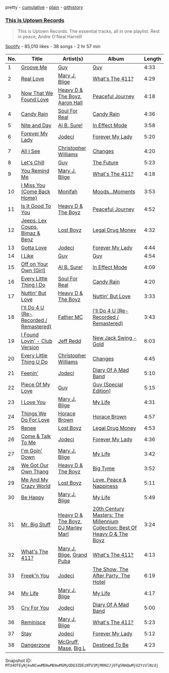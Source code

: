 pretty - [cumulative](/playlists/cumulative/37i9dQZF1DX7zDoGkCTwrF.md) - [plain](/playlists/plain/37i9dQZF1DX7zDoGkCTwrF) - [githistory](https://github.githistory.xyz/mackorone/spotify-playlist-archive/blob/main/playlists/plain/37i9dQZF1DX7zDoGkCTwrF)

### [This Is Uptown Records](https://open.spotify.com/playlist/37i9dQZF1DX7zDoGkCTwrF)

> This is Uptown Records\. The essential tracks, all in one playlist\. Rest in peace, Andre O'Neal Harrell!

[Spotify](https://open.spotify.com/user/spotify) - 85,010 likes - 38 songs - 2 hr 57 min

| No. | Title | Artist(s) | Album | Length |
|---|---|---|---|---|
| 1 | [Groove Me](https://open.spotify.com/track/7t4rA2AxpG7yAhgRwopfn2) | [Guy](https://open.spotify.com/artist/2IBPIcSkvQZyoaVfoyZKE8) | [Guy](https://open.spotify.com/album/1b4uW38DLtC6GlGr39AGHc) | 4:33 |
| 2 | [Real Love](https://open.spotify.com/track/3XG801WWhqC753dekEBkMt) | [Mary J\. Blige](https://open.spotify.com/artist/1XkoF8ryArs86LZvFOkbyr) | [What's The 411?](https://open.spotify.com/album/5Q3xLiKnY4ShDuQda7qfg2) | 4:29 |
| 3 | [Now That We Found Love](https://open.spotify.com/track/1KONmY3enP3r3nIPQidWAy) | [Heavy D & The Boyz](https://open.spotify.com/artist/4KHdmkq99PXA6QEJ2lKpA3), [Aaron Hall](https://open.spotify.com/artist/772SIFJQiXTCfxncTK1UMn) | [Peaceful Journey](https://open.spotify.com/album/4bAwnTaD8QcruiVdb1zzzY) | 4:18 |
| 4 | [Candy Rain](https://open.spotify.com/track/4j1Bk0BEIGCF9hR7cSwl9d) | [Soul For Real](https://open.spotify.com/artist/296LotOmbj7eOX7r9l46fK) | [Candy Rain](https://open.spotify.com/album/0GmC4fd7RwxsFoo5Ht4nKp) | 4:36 |
| 5 | [Nite and Day](https://open.spotify.com/track/3r0Rhl5Zdo9YjACZNsaBvN) | [Al B\. Sure!](https://open.spotify.com/artist/1fvz0vd4P0LNMkAysF1ivk) | [In Effect Mode](https://open.spotify.com/album/3RjOQ5eRm9f5kf6ysRpByu) | 3:58 |
| 6 | [Forever My Lady](https://open.spotify.com/track/2pY99npaZKTVAyw2DhV9Bo) | [Jodeci](https://open.spotify.com/artist/1eNkUXHPaXyuyC8NAgzykK) | [Forever My Lady](https://open.spotify.com/album/2u41wsU4YVTbtOTCapKLe7) | 5:20 |
| 7 | [All I See](https://open.spotify.com/track/0TEPE1KMWY0satuZIBtuRt) | [Christopher Williams](https://open.spotify.com/artist/27TmRLInIAVyWyU14KlALf) | [Changes](https://open.spotify.com/album/0POYPvGgqNdWX1G3BQBncS) | 4:20 |
| 8 | [Let's Chill](https://open.spotify.com/track/12soRJf1RZRsCd0QUnJUYL) | [Guy](https://open.spotify.com/artist/2IBPIcSkvQZyoaVfoyZKE8) | [The Future](https://open.spotify.com/album/3zuoynFUwVMW9cUl7V5I0q) | 5:23 |
| 9 | [You Remind Me](https://open.spotify.com/track/3IuJXTVipz0DGz70MaCfgW) | [Mary J\. Blige](https://open.spotify.com/artist/1XkoF8ryArs86LZvFOkbyr) | [What's The 411?](https://open.spotify.com/album/5Q3xLiKnY4ShDuQda7qfg2) | 4:18 |
| 10 | [I Miss You \(Come Back Home\)](https://open.spotify.com/track/6nXzKd8oA6N1qgG1vMZUKe) | [Monifah](https://open.spotify.com/artist/7peqq4aACFkBwIWGG0YRJ9) | [Moods...Moments](https://open.spotify.com/album/3yjR5bvHW4y0REaZKaARa3) | 3:53 |
| 11 | [Is It Good To You](https://open.spotify.com/track/4WHQzXnWyTlE1UOmmxRDOw) | [Heavy D & The Boyz](https://open.spotify.com/artist/4KHdmkq99PXA6QEJ2lKpA3) | [Peaceful Journey](https://open.spotify.com/album/4bAwnTaD8QcruiVdb1zzzY) | 4:52 |
| 12 | [Jeeps, Lex Coups, Bimaz & Benz](https://open.spotify.com/track/02nH7HXbs3i9kdWef9or8E) | [Lost Boyz](https://open.spotify.com/artist/0OtigLoCgLYvXnMxbE5qH5) | [Legal Drug Money](https://open.spotify.com/album/6DciMZgZkLpqsjJUd5XgpF) | 4:32 |
| 13 | [Gotta Love](https://open.spotify.com/track/0KUJ1RLzab3hAB1ttlnSga) | [Jodeci](https://open.spotify.com/artist/1eNkUXHPaXyuyC8NAgzykK) | [Forever My Lady](https://open.spotify.com/album/2u41wsU4YVTbtOTCapKLe7) | 4:44 |
| 14 | [I Like](https://open.spotify.com/track/67j0ZucyzdfMGWLe2kh6Ze) | [Guy](https://open.spotify.com/artist/2IBPIcSkvQZyoaVfoyZKE8) | [Guy](https://open.spotify.com/album/1b4uW38DLtC6GlGr39AGHc) | 4:54 |
| 15 | [Off on Your Own \(Girl\)](https://open.spotify.com/track/2GRMJEIAvKlqJd9UHZTjRD) | [Al B\. Sure!](https://open.spotify.com/artist/1fvz0vd4P0LNMkAysF1ivk) | [In Effect Mode](https://open.spotify.com/album/3RjOQ5eRm9f5kf6ysRpByu) | 4:09 |
| 16 | [Every Little Thing I Do](https://open.spotify.com/track/5u3rsmRYRSKJpFHXPT4p07) | [Soul For Real](https://open.spotify.com/artist/296LotOmbj7eOX7r9l46fK) | [Candy Rain](https://open.spotify.com/album/0GmC4fd7RwxsFoo5Ht4nKp) | 4:20 |
| 17 | [Nuttin' But Love](https://open.spotify.com/track/43JSZNyRzLa3nD9W0hfD48) | [Heavy D & The Boyz](https://open.spotify.com/artist/4KHdmkq99PXA6QEJ2lKpA3) | [Nuttin' But Love](https://open.spotify.com/album/3WIm2cGDu6bRWAJDFhbgeK) | 3:33 |
| 18 | [I'll Do 4 U \(Re\-Recorded / Remastered\)](https://open.spotify.com/track/7zyLObYw4QUKQDyZOb4J0Y) | [Father MC](https://open.spotify.com/artist/6LYeatSMMLGVN0DPtMkmTM) | [I'll Do 4 U \(Re\-Recorded / Remastered\)](https://open.spotify.com/album/14HYMxFhpgDIr9cci1u0kt) | 3:43 |
| 19 | [I Found Lovin' \- Club Version](https://open.spotify.com/track/3cfPqYM4RsTvMUZSCLJBZU) | [Jeff Redd](https://open.spotify.com/artist/4pQtCciYtP1aEqpcFnqiy4) | [New Jack Swing \- Gold](https://open.spotify.com/album/7JHcFFEHxlkXWf0W6UIVk8) | 6:03 |
| 20 | [Every Little Thing U Do](https://open.spotify.com/track/6g9wUkxTf1MkfURIFHNTSK) | [Christopher Williams](https://open.spotify.com/artist/27TmRLInIAVyWyU14KlALf) | [Changes](https://open.spotify.com/album/0POYPvGgqNdWX1G3BQBncS) | 4:45 |
| 21 | [Feenin'](https://open.spotify.com/track/0IyGPlGWkWZubMgC3qdBWz) | [Jodeci](https://open.spotify.com/artist/1eNkUXHPaXyuyC8NAgzykK) | [Diary Of A Mad Band](https://open.spotify.com/album/41pgxrq2gjdSsGnqofrHGj) | 5:10 |
| 22 | [Piece Of My Love](https://open.spotify.com/track/4H0ZQZqKL19tJxi1cSjtey) | [Guy](https://open.spotify.com/artist/2IBPIcSkvQZyoaVfoyZKE8) | [Guy \(Special Edition\)](https://open.spotify.com/album/0OQFSlarAIy9dNEAMFiHXr) | 5:15 |
| 23 | [I Love You](https://open.spotify.com/track/1BrygDkHQpsLoH93nbTjtj) | [Mary J\. Blige](https://open.spotify.com/artist/1XkoF8ryArs86LZvFOkbyr) | [My Life](https://open.spotify.com/album/1OQ5l5rHKqUumPpn559zJC) | 4:31 |
| 24 | [Things We Do For Love](https://open.spotify.com/track/2fzKLDa3YlAJ1Qkkxm5ZqH) | [Horace Brown](https://open.spotify.com/artist/5Ag2Y0TZZusl7Ky6dBjvuE) | [Horace Brown](https://open.spotify.com/album/7mTHBGzO1TsYZv5yAd89v1) | 4:57 |
| 25 | [Renee](https://open.spotify.com/track/71mNLAZsr1frFhpCa3JI8G) | [Lost Boyz](https://open.spotify.com/artist/0OtigLoCgLYvXnMxbE5qH5) | [Legal Drug Money](https://open.spotify.com/album/6DciMZgZkLpqsjJUd5XgpF) | 4:53 |
| 26 | [Come & Talk To Me](https://open.spotify.com/track/63uR29DnkNPUiorL30cHnj) | [Jodeci](https://open.spotify.com/artist/1eNkUXHPaXyuyC8NAgzykK) | [Forever My Lady](https://open.spotify.com/album/2u41wsU4YVTbtOTCapKLe7) | 4:36 |
| 27 | [I'm Goin' Down](https://open.spotify.com/track/0I5mUa3CZPcsrWwlUmTWkV) | [Mary J\. Blige](https://open.spotify.com/artist/1XkoF8ryArs86LZvFOkbyr) | [My Life](https://open.spotify.com/album/1OQ5l5rHKqUumPpn559zJC) | 3:42 |
| 28 | [We Got Our Own Thang](https://open.spotify.com/track/0yndiszlOMgxOu3y2vKZvB) | [Heavy D & The Boyz](https://open.spotify.com/artist/4KHdmkq99PXA6QEJ2lKpA3) | [Big Tyme](https://open.spotify.com/album/2RDUJixbxpkSdNdDLR4LL8) | 3:52 |
| 29 | [Me And My Crazy World](https://open.spotify.com/track/5Sl4762Gx7mbUV9R8Mrbut) | [Lost Boyz](https://open.spotify.com/artist/0OtigLoCgLYvXnMxbE5qH5) | [Love, Peace & Nappiness](https://open.spotify.com/album/1vim3noQulpNnLf8msDHgP) | 5:11 |
| 30 | [Be Happy](https://open.spotify.com/track/5X82VFLvjpeWQlTSShqqj0) | [Mary J\. Blige](https://open.spotify.com/artist/1XkoF8ryArs86LZvFOkbyr) | [My Life](https://open.spotify.com/album/1OQ5l5rHKqUumPpn559zJC) | 5:49 |
| 31 | [Mr\. Big Stuff](https://open.spotify.com/track/1mebaW0RoNJGgnJ42JuZyp) | [Heavy D & The Boyz](https://open.spotify.com/artist/4KHdmkq99PXA6QEJ2lKpA3), [DJ Marley Marl](https://open.spotify.com/artist/57CcS2fO7MFSQkuzW6TWxX) | [20th Century Masters: The Millennium Collection: Best Of Heavy D & The Boyz](https://open.spotify.com/album/3ukqMHsEadxDwGV1eMyxG3) | 3:24 |
| 32 | [What's The 411?](https://open.spotify.com/track/4a5lccycZkignXqPJpjft6) | [Mary J\. Blige](https://open.spotify.com/artist/1XkoF8ryArs86LZvFOkbyr), [Grand Puba](https://open.spotify.com/artist/6IjhOxJSTPh15KgFTSZ68K) | [What's The 411?](https://open.spotify.com/album/5Q3xLiKnY4ShDuQda7qfg2) | 4:13 |
| 33 | [Freek'n You](https://open.spotify.com/track/43sNw9nvGYGLYnNiwI8oMZ) | [Jodeci](https://open.spotify.com/artist/1eNkUXHPaXyuyC8NAgzykK) | [The Show, The After Party, The Hotel](https://open.spotify.com/album/5tincGtQaRD1QoXAT0PELz) | 6:19 |
| 34 | [My Life](https://open.spotify.com/track/7ytES33eLYS9WaZLKqWfYM) | [Mary J\. Blige](https://open.spotify.com/artist/1XkoF8ryArs86LZvFOkbyr) | [My Life](https://open.spotify.com/album/1OQ5l5rHKqUumPpn559zJC) | 4:17 |
| 35 | [Cry For You](https://open.spotify.com/track/3RNvMhYFEwpCgPnDGKR5MB) | [Jodeci](https://open.spotify.com/artist/1eNkUXHPaXyuyC8NAgzykK) | [Diary Of A Mad Band](https://open.spotify.com/album/41pgxrq2gjdSsGnqofrHGj) | 5:00 |
| 36 | [Reminisce](https://open.spotify.com/track/0EWT5JnKOf6saRn4ASff3j) | [Mary J\. Blige](https://open.spotify.com/artist/1XkoF8ryArs86LZvFOkbyr) | [What's The 411?](https://open.spotify.com/album/5Q3xLiKnY4ShDuQda7qfg2) | 5:23 |
| 37 | [Stay](https://open.spotify.com/track/0JukF7Yf5qF10ntu6lpJ5I) | [Jodeci](https://open.spotify.com/artist/1eNkUXHPaXyuyC8NAgzykK) | [Forever My Lady](https://open.spotify.com/album/2u41wsU4YVTbtOTCapKLe7) | 5:12 |
| 38 | [Dangerzone](https://open.spotify.com/track/6c9pBKOBiiXuhEFPeh9qlQ) | [McGruff](https://open.spotify.com/artist/0ZlMjCphI76sWiRzsM88RQ), [Mase](https://open.spotify.com/artist/1wiBLzTI7z9RUwEpNPdFT6), [Big L](https://open.spotify.com/artist/30fiiwr2EeZp1tAhzYCmyM) | [Destined To Be](https://open.spotify.com/album/62v2khLr3RK4x9Y2WL1OmL) | 4:23 |

Snapshot ID: `MTU4OTEyNjkwNCwwMDAwMDAwMGMyODQ3ZDEzNTU1MjM0N2JjOTg5NmQwMjU2YzVlNzdj`
